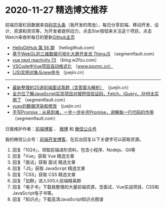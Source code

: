 # 2020-11-27 精选博文推荐

前端日报栏目数据来自[码农头条](https://toutiao.qdkfweb.cn/)（我开发的爬虫），每日分享前端、移动开发、设计、资源和资讯等，为开发者提供动力，点击Star按钮来关注这个项目，点击Watch来收听每日的更新[Github主页](https://github.com/kujian/frontendDaily)
* [HelloGitHub 第 56 期](https://hellogithub.com/periodical/volume/56/) （hellogithub.com）
* [基于WebGL的三维数据可视化大屏开发流 ThingJS](https://segmentfault.com/a/1190000038298244) （segmentfault.com）
* [vue next reactivity (1)](https://blog.w2fzu.com/2020/08/28/2020-08-28-vue%20next%20reactivity%20(1)/) （blog.w2fzu.com）
* [VSCode中Vue项目自动格式化](https://www.psvmc.cn/article/2020-11-21-vscode-vue-format.html) （www.psvmc.cn）
* [(JS)实例对象与new命令](https://juejin.cn/post/6899340322532163591) （juejin.cn）

***
* [最新整理的25道前端面试真题（含答案与解析）](https://juejin.cn/post/6899291168891207688) （juejin.cn）
* [全方位了解JavaScript实现项目对接短信验证码，Fetch、jQuery、XHR太实用了](https://segmentfault.com/a/1190000038292532) （segmentfault.com）
* [vuex的数据渲染和修改](https://juejin.cn/post/6899262662241157127) （juejin.cn）
* [手写Promise：从易到难，一步一步补完Promise，讲解每一行代码的作用](https://segmentfault.com/a/1190000038290791) （segmentfault.com）

日报维护作者：[前端博客](https://qdkfweb.cn/) 、 [微博](http://weibo.com/kujian) 和 [微信公众号](https://open.weixin.qq.com/qr/code?username=caibaojian_com)

我的微信公众号：[前端开发博客](https://open.weixin.qq.com/qr/code?username=caibaojian_com)，在后台回复以下关键字可以获取资源。

1. 回复「1024」，领取前端进阶资料，包含小程序、Nodejs、Git等
2. 回复「Vue」获取 Vue 精选文章
3. 回复「面试」获取 面试 精选文章
4. 回复「JS」获取 JavaScript 精选文章
5. 回复「CSS」获取 CSS 精选文章
6. 回复「加群」进入500人前端精英群
7. 回复「电子书」下载我整理的大量前端资源，含面试、Vue实战项目、CSS和JavaScript电子书等。
8. 回复「知识点」下载高清JavaScript知识点图谱